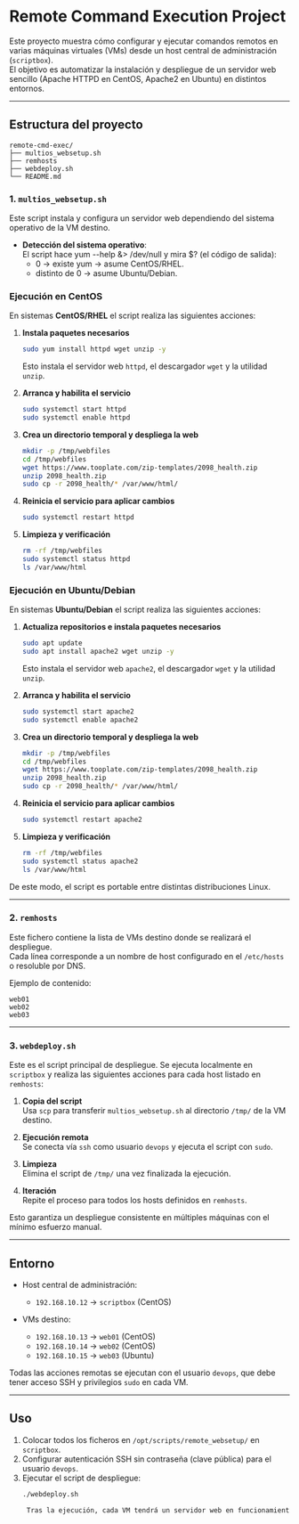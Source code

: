 # Remote Command Execution Project

Este proyecto muestra cómo configurar y ejecutar comandos remotos en varias máquinas virtuales (VMs) desde un host central de administración (`scriptbox`).  
El objetivo es automatizar la instalación y despliegue de un servidor web sencillo (Apache HTTPD en CentOS, Apache2 en Ubuntu) en distintos entornos.

---

## Estructura del proyecto

```text
remote-cmd-exec/
├── multios_websetup.sh
├── remhosts
├── webdeploy.sh
└── README.md
```


### 1. `multios_websetup.sh`
Este script instala y configura un servidor web dependiendo del sistema operativo de la VM destino.

- **Detección del sistema operativo**:  
  El script hace yum --help &> /dev/null y mira $? (el código de salida):
	- 0 → existe yum → asume CentOS/RHEL.
	- distinto de 0 → asume Ubuntu/Debian.

### Ejecución en CentOS

En sistemas **CentOS/RHEL** el script realiza las siguientes acciones:

1. **Instala paquetes necesarios**  
   ```bash
   sudo yum install httpd wget unzip -y
   ```
   Esto instala el servidor web `httpd`, el descargador `wget` y la utilidad `unzip`.

2. **Arranca y habilita el servicio**  
   ```bash
   sudo systemctl start httpd
   sudo systemctl enable httpd
   ```

3. **Crea un directorio temporal y despliega la web**  
   ```bash
   mkdir -p /tmp/webfiles
   cd /tmp/webfiles
   wget https://www.tooplate.com/zip-templates/2098_health.zip
   unzip 2098_health.zip
   sudo cp -r 2098_health/* /var/www/html/
   ```

4. **Reinicia el servicio para aplicar cambios**  
   ```bash
   sudo systemctl restart httpd
   ```

5. **Limpieza y verificación**  
   ```bash
   rm -rf /tmp/webfiles
   sudo systemctl status httpd
   ls /var/www/html
   ```

### Ejecución en Ubuntu/Debian

En sistemas **Ubuntu/Debian** el script realiza las siguientes acciones:

1. **Actualiza repositorios e instala paquetes necesarios**  
   ```bash
   sudo apt update
   sudo apt install apache2 wget unzip -y
   ```
   Esto instala el servidor web `apache2`, el descargador `wget` y la utilidad `unzip`.

2. **Arranca y habilita el servicio**  
   ```bash
   sudo systemctl start apache2
   sudo systemctl enable apache2
   ```

3. **Crea un directorio temporal y despliega la web**  
   ```bash
   mkdir -p /tmp/webfiles
   cd /tmp/webfiles
   wget https://www.tooplate.com/zip-templates/2098_health.zip
   unzip 2098_health.zip
   sudo cp -r 2098_health/* /var/www/html/
   ```

4. **Reinicia el servicio para aplicar cambios**  
   ```bash
   sudo systemctl restart apache2
   ```

5. **Limpieza y verificación**  
   ```bash
   rm -rf /tmp/webfiles
   sudo systemctl status apache2
   ls /var/www/html
   ```



De este modo, el script es portable entre distintas distribuciones Linux.

---

### 2. `remhosts`
Este fichero contiene la lista de VMs destino donde se realizará el despliegue.  
Cada línea corresponde a un nombre de host configurado en el `/etc/hosts` o resoluble por DNS.

Ejemplo de contenido:

```text
web01
web02
web03
```

---

### 3. `webdeploy.sh`
Este es el script principal de despliegue. Se ejecuta localmente en `scriptbox` y realiza las siguientes acciones para cada host listado en `remhosts`:

1. **Copia del script**  
   Usa `scp` para transferir `multios_websetup.sh` al directorio `/tmp/` de la VM destino.

2. **Ejecución remota**  
   Se conecta vía `ssh` como usuario `devops` y ejecuta el script con `sudo`.

3. **Limpieza**  
   Elimina el script de `/tmp/` una vez finalizada la ejecución.

4. **Iteración**  
   Repite el proceso para todos los hosts definidos en `remhosts`.

Esto garantiza un despliegue consistente en múltiples máquinas con el mínimo esfuerzo manual.

---

## Entorno

- Host central de administración:  
  - `192.168.10.12` → `scriptbox` (CentOS)  

- VMs destino:  
  - `192.168.10.13` → `web01` (CentOS)  
  - `192.168.10.14` → `web02` (CentOS)  
  - `192.168.10.15` → `web03` (Ubuntu)  

Todas las acciones remotas se ejecutan con el usuario `devops`, que debe tener acceso SSH y privilegios `sudo` en cada VM.

---

## Uso

1. Colocar todos los ficheros en `/opt/scripts/remote_websetup/` en `scriptbox`.  
2. Configurar autenticación SSH sin contraseña (clave pública) para el usuario `devops`.  
3. Ejecutar el script de despliegue:
   ```bash
   ./webdeploy.sh

    Tras la ejecución, cada VM tendrá un servidor web en funcionamiento accesible por HTTP.